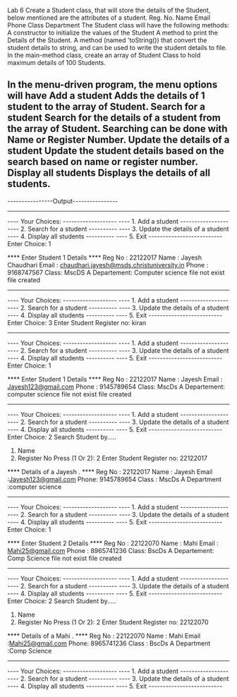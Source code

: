 Lab 6
Create a Student class, that will store the details of the Student, below mentioned are the attributes of a student.
Reg. No.
Name
Email
Phone
Class
Department
The Student class will have the following methods:
A constructor to initialize the values of the Student
A method to print the Details of the Student.
A method (named 'toString()) that convert the student details to string, and can be used to write the student details to file.
In the main-method class, create an array of Student Class to hold maximum details of 100 Students.

In the menu-driven program, the menu options will have
Add a student
Adds the details of 1 student to the array of Student.
Search for a student
Search for the details of a student from the array of Student.
Searching can be done with Name or Register Number.
Update the details of a student
Update the student details based on the search based on name or register number.
Display all students
Displays the details of all students.
-------------------------------------------------------------------------------------------------------------------

----------------Output----------------
**************************************
---- Your Choices: -------------------
---- 1. Add a student -----------------
---- 2. Search for a student ----------
---- 3. Update the details of a student
---- 4. Display all students ----------
---- 5. Exit --------------------------
Enter Choice: 1

**** Enter Student 1 Details ****
Reg No : 22122017
Name : Jayesh Chaudhari
Email : chaudhari.jayesh@msds.christuniversity.in
Phone : 9168747567
Class: MscDS A
Departement: Computer science 
file not exist
file created

**************************************
---- Your Choices: -------------------
---- 1. Add a student -----------------
---- 2. Search for a student ----------
---- 3. Update the details of a student
---- 4. Display all students ----------
---- 5. Exit --------------------------
Enter Choice: 3
Enter Student Register no: kiran 


**************************************
---- Your Choices: -------------------
---- 1. Add a student -----------------
---- 2. Search for a student ----------
---- 3. Update the details of a student
---- 4. Display all students ----------
---- 5. Exit --------------------------
Enter Choice: 1

**** Enter Student 1 Details ****
Reg No : 22122017
Name : Jayesh 
Email : Jayesh123@gmail.com
Phone : 9145789654
Class: MscDs A 
Departement: computer science 
file not exist
file created

**************************************
---- Your Choices: -------------------
---- 1. Add a student -----------------
---- 2. Search for a student ----------
---- 3. Update the details of a student
---- 4. Display all students ----------
---- 5. Exit --------------------------
Enter Choice: 2
Search Student by..... 
 1. Name
 2. Register No
Press (1 Or 2):
2
Enter Student Register no: 22122017

**** Details of a Jayesh  . ****
Reg No : 22122017
Name : Jayesh
Email :Jayesh123@gmail.com
Phone: 9145789654
Class : MscDs A
Department :computer science

**************************************
---- Your Choices: -------------------
---- 1. Add a student -----------------
---- 2. Search for a student ----------
---- 3. Update the details of a student
---- 4. Display all students ----------
---- 5. Exit --------------------------
Enter Choice: 1

**** Enter Student 2 Details ****
Reg No : 22122070
Name : Mahi
Email : Mahi25@gmail.com
Phone : 8965741236
Class: BscDs A
Departement: Comp Science
file not exist
file created

**************************************
---- Your Choices: -------------------
---- 1. Add a student -----------------
---- 2. Search for a student ----------
---- 3. Update the details of a student
---- 4. Display all students ----------
---- 5. Exit --------------------------
Enter Choice: 2
Search Student by..... 
 1. Name
 2. Register No
Press (1 Or 2):
2
Enter Student Register no: 22122070

**** Details of a Mahi . ****
Reg No : 22122070
Name : Mahi
Email :Mahi25@gmail.com
Phone: 8965741236
Class : BscDs A
Department :Comp Science

**************************************
---- Your Choices: -------------------
---- 1. Add a student -----------------
---- 2. Search for a student ----------
---- 3. Update the details of a student
---- 4. Display all students ----------
---- 5. Exit --------------------------